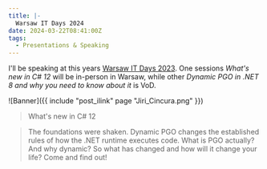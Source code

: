 ```yaml
---
title: |-
  Warsaw IT Days 2024
date: 2024-03-22T08:41:00Z
tags:
  - Presentations & Speaking
---
```

I'll be speaking at this years [Warsaw IT Days 2023][1]. One sessions _What's new in C# 12_ will be in-person in Warsaw, while other _Dynamic PGO in .NET 8 and why you need to know about it_ is VoD.

<!-- excerpt -->

![Banner]({{ include "post_ilink" page "Jiri_Cincura.png" }})

> What's new in C# 12

> The foundations were shaken. Dynamic PGO changes the established rules of how the .NET runtime executes code. What is PGO actually? And why dynamic? So what has changed and how will it change your life? Come and find out!

[1]: https://warszawskiedniinformatyki.pl/en/